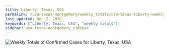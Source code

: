 ```yaml
---
title: Liberty, Texas, USA
permalink: /usa-texas-montgomery/weekly_totals/usa-texas-liberty-weekly_totals.html
last_updated: Dec 7, 2020
keywords: ["Liberty, Texas, USA", "weekly totals"]
sidebar: usa-texas-montgomery_sidebar
---
```


![Weekly Totals of Confirmed Cases for Liberty, Texas, USA](/covid_tracker/images/graphs/usa-texas-liberty-weekly_totals_graph.png)
